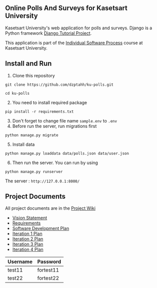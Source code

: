 ## Online Polls And Surveys for Kasetsart University
Kasetsart University's web application for polls and surveys. Django is a Python framework [Django Tutorial Project](https://docs.djangoproject.com/en/4.1/intro/tutorial01/).

This application is part of the [Individual Software Process](https://cpske.github.io/ISP) course at Kasetsart University.

## Install and Run
1. Clone this repository

``` 
git clone https://github.com/dzptahh/ku-polls.git
```
```
cd ku-polls
```

2. You need to install required package

```
pip install -r requirements.txt
```
3. Don't forget to change file name `sample.env` to `.env`
4. Before run the server, run migrations first
```
python manage.py migrate
```
5. Install data
```
python manage.py loaddata data/polls.json data/user.json
```

6. Then run the server. You can run by using
```
python manage.py runserver
```
The server : `http://127.0.0.1:8000/`

## Project Documents
All project documents are in the [Project Wiki](../../wiki/Home)
+ [Vision Statement](../../wiki/Vision%20Statement)
+ [Requirements](https://github.com/dzptahh/ku-polls/wiki/Requirements)
+ [Software Development Plan](https://github.com/dzptahh/ku-polls/wiki/Software-Development-Plan)
+ [Iteration 1 Plan](../../wiki/Iteration-1-Plan)
+ [Iteration 2 Plan](../../wiki/Iteration-2-Plan)
+ [Iteration 3 Plan](../../wiki/Iteration-3-Plan)
+ [Iteration 4 Plan](https://github.com/dzptahh/ku-polls/wiki/Iteration-4-Plan)

| Username  | Password  |
|-----------|-----------|
|   test11  | fortest11|
|   test22   | fortest22 | # wait for update
